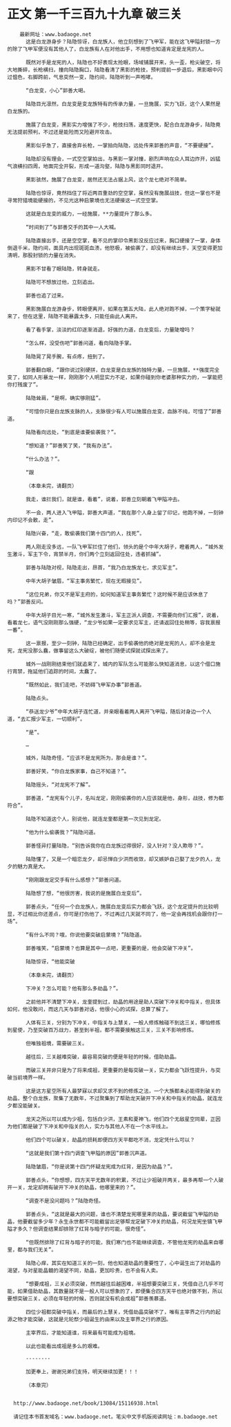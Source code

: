# 正文 第一千三百九十九章 破三关
        最新网址：www.badaoge.net
          这是白龙游身步？陆隐惊讶，白龙族人，他立刻想到了飞甲军，能在这飞甲隘封锁一方的除了飞甲军便没有其他人了，白龙族有人在对他出手，不用想也知道肯定是龙宪的人。
      
          既然对手是龙宪的人，陆隐也不好表现太抢眼，场域铺展开来，头一歪，枪尖破空，将大地撕碎，长枪横扫，撞向陆隐胸口，陆隐看清了黑影的枪技，预判提前一步退后，黑影眼中闪过愠色，右脚跨前，气息突然一变，隐约间，陆隐听到一声咆哮。
      
          “白龙变，小心”郭善大喝。
      
          陆隐目光凛然，白龙变是变龙族特有的传承力量，一旦施展，实力飞跃，这个人果然是白龙族的。
      
          施展了白龙变，黑影实力增强了不少，枪技扫荡，速度更快，配合白龙游身步，陆隐竟无法提前预判，不过还是能险而又险避开攻击。
      
          黑影似乎急了，直接舍弃长枪，一掌拍向陆隐，远处传来郭善的声音，“不要硬接”。
      
          陆隐却没有理会，一式空空掌拍出，与黑影一掌对撞，剧烈声响在众人耳边炸开，凶猛气浪横扫四周，地面完全开裂，形成一道沟壑，陆隐与黑影同时退开。
      
          黑影骇然，施展了白龙变，居然还无法占据上风，这个龙七绝对不简单。
      
          陆隐也惊讶，竟然挡住了将近两百重劲的空空掌，虽然没有施展战技，但这一掌也不是寻常狩猎境能硬接的，不见光这种启蒙境也无法硬接这一式空空掌。
      
          这就是白龙变的威力，一经施展，**力量提升了那么多。
      
          “时间到了”与郭善交手的其中一人大喊。
      
          陆隐直接出手，还是空空掌，看不见的掌印令黑影没反应过来，胸口硬接了一掌，身体倒退千米，隐约间，面具内出现斑斑血渍，他怒极，被偷袭了，却没有继续出手，天空变得更加清明，那股封锁的力量在消失。
      
          黑影不甘看了眼陆隐，转身就走。
      
          陆隐可不想放过他，立刻追出。
      
          郭善也追了过来。
      
          黑影施展白龙游身步，转眼便离开，如果在第五大陆，此人绝对跑不掉，一个策字秘就来了，但在这里，陆隐不能暴露太多，只能任由此人离开。
      
          看了看手掌，淡淡的红印逐渐消退，好强的力道，白龙变后，力量陡增吗？
      
          “怎么样，没受伤吧”郭善问道，看向陆隐手掌。
      
          陆隐晃了晃手腕，有点疼，扭到了。
      
          郭善翻白眼，“跟你说过别硬拼，白龙变是白龙族的独特力量，一旦施展，**强度完全变了，如同人形暴龙一样，刚刚那个人明显实力不足，如果你碰到你老婆那种实力的，一掌能把你打残废了”。
      
          陆隐耸肩，“是啊，确实够刚猛”。
      
          “可惜你只是白龙族支脉的人，支脉很少有人可以施展白龙变，血脉不纯，可惜了”郭善道。
      
          陆隐看向远处，“到底是谁要偷袭我？”。
      
          “想知道？”郭善笑了笑，“我有办法”。
      
          “什么办法？”。
      
          “跟
      
          （本章未完，请翻页）
      
          我走，谁拦我们，就是谁，看着”，说着，郭善立刻朝着飞甲隘冲去。
      
          不一会，两人进入飞甲隘，郭善大声道，“我在那个人身上留了印记，他跑不掉，一刻钟内印记不会散，走”。
      
          陆隐兴奋，“走，敢偷袭我们第十四门的人，找死”。
      
          两人刚走没多远，一队飞甲军拦住了他们，领头的是个中年大胡子，瞪着两人，“城外发生激斗，军主下令，宵禁半月，你们两个立刻返回住处，违者抓捕”。
      
          郭善与陆隐对视，陆隐走出，昂首，“我乃白龙族龙七，求见军主”。
      
          中年大胡子皱眉，“军主事务繁忙，现在无暇接见”。
      
          “这位兄弟，你又不是军主府的，如何知道军主事务繁忙？这时候不是应该休息了吗？”郭善反问。
      
          中年大胡子目光一寒，“城外发生激斗，军主正派人调查，不需要向你们汇报”，说着，看着龙七，语气没刚刚那么强硬，“龙少爷如果一定要求见军主，还请返回住处稍等，容我禀报一番”。
      
          这一禀报，至少一刻钟，陆隐已经确定，出手偷袭他的绝对是龙宪的人，却不会是龙宪，龙宪没那么蠢，做事留这么大破绽，被他们随便试探就试探出来了。
      
          城外一战刚刚结束他们就追来了，城内的军队怎么可能那么快知道消息，以这个借口施行宵禁，拖延他们追踪的时间，太蠢了。
      
          “既然如此，我们走吧，不妨碍飞甲军办事”郭善道。
      
          陆隐点头。
      
          “恭送龙少爷”中年大胡子连忙道，并亲眼看着两人离开飞甲隘，随后对身边一个人道，“去汇报少军主，一切顺利”。
      
          “是”。
      
          …
      
          城外，陆隐奇怪，“应该不是龙宪所为，那会是谁？”。
      
          郭善好笑，“你白龙族家事，自己不知道？”。
      
          陆隐摇头，“对龙宪不了解”。
      
          郭善道，“龙宪有个儿子，名叫龙定，刚刚偷袭你的人应该就是他，身形，战技，修为都符合”。
      
          陆隐不知道这个人，别说他，就连龙奎都是第一次见到龙定。
      
          “他为什么偷袭我？”陆隐问道。
      
          郭善怪异打量陆隐，“别告诉我你在白龙族过得很好，没人针对？没人欺辱？”。
      
          陆隐懂了，又是一个暗恋龙夕，却忌惮白少洪而收敛，却又嫉妒自己娶了龙夕的人，龙夕的魅力真是大。
      
          “刚刚跟龙定交手有什么感想？”郭善问道。
      
          陆隐想了想，“他很厉害，我说的是施展白龙变后”。
      
          郭善点头，“任何一个白龙族人，施展白龙变后实力都会飞跃，这个龙定提升的比较明显，不过相比你还差点，你可是打伤他了，不过再过几天就不同了，他一定会再找机会跟你打一场”。
      
          “有什么不同？哦，你说他要突破启蒙境？”陆隐道。
      
          郭善嗤笑，“启蒙境？也算是其中一点吧，更重要的是，他会突破下冲关”。
      
          陆隐惊讶，“他能突破
      
          （本章未完，请翻页）
      
          下冲关？怎么可能？他有那么多劫晶？”。
      
          之前他并不清楚下冲关，龙奎提到过，劫晶的用途是助人突破下冲关和中指关，但具体如何，他没敢问，而这几天与郭善对话，他很小心的试探，总算了解了。
      
          人体有三关，分别为下冲关，中指关与上慧关，一般人修炼触碰不到这三关，哪怕修炼到星使，乃至突破百万战力，甚至到半祖，都不需要接触这三关，三关不影响修炼。
      
          但唯独祖境，需要破三关。
      
          越往后，三关越难突破，最容易突破的便是年轻的时候，借助劫晶。
      
          而破三关并非只是为了将来成祖，更重要的是每突破一关，实力都会飞跃性提升，与突破当前境界一样。
      
          这是这方星空所有人最梦寐以求却又求不到的修炼之法，一个大族都未必能得到破关的劫晶，整个白龙族，聚集了无数年，不过聚集到了帮助龙天破开下冲关和中指关的劫晶，就连龙夕都没能破关。
      
          龙天之所以可以成为少祖，包括白少洪，王素和夏神飞，他们四个无敌星空同辈，正因为他们都是破了下冲关和中指关的人，实力与其他人不在一个水平线上。
      
          他们四个可以破关，劫晶的损耗即便四方天平都吃不消，龙定凭什么可以？
      
          “这就是我们第十四门调查飞甲隘的原因”郭善沉声道。
      
          陆隐皱眉，“你是说第十四门怀疑龙宪成为红背，是因为劫晶？”。
      
          郭善点头，“你想想，四方天平无数年的积累，不过让少祖破开两关，最多再帮一个人破开一关，龙定却拥有破开下冲关的劫晶，他哪里来的？”。
      
          “调查不是没问题吗？”陆隐奇怪。
      
          郭善点头，“这就是最大的问题，谁也不清楚龙宪哪里来的劫晶，要说截留飞甲隘的劫晶，他要截留多少年？永生永世都不可能截留出足够帮龙定破下冲关的劫晶，何况龙宪坐镇飞甲隘才多久？但调查结果却排除了红背与暗子的可能，很奇怪”。
      
          “但既然排除了红背与暗子的可能，我们寒门也不能继续调查，不管他龙宪的劫晶来自哪里，都与我们无关”。
      
          陆隐心痒，其实在知道三关的一刻，他也知道劫晶的重要性了，心中诞生出了对劫晶的渴望，与对星能晶髓的渴望不同，劫晶，更加珍贵，也不会有人卖。
      
          “想要成祖，三关必须突破，然而越往后越困难，半祖想要突破三关，凭借自己几乎不可能，如果借助劫晶，其数量就不是一般人可以想象的了，即便集合四方天平也绝对做不到，所以要想突破三关，必须在年轻的时候，否则就没有机会成祖”郭善羡慕道。
      
          四位少祖都突破中指关，而最后的上慧关，凭借劫晶突破不了，唯有主宰界之行内的起源之物才能突破，这就是元轮祭少祖诞生的由来以及主宰界之行的原因。
      
          主宰界后，才能知道谁，将来最有可能成为祖境。
      
          以此也能看出成祖是多么的艰难。
      
          --------
      
          加更奉上，谢谢兄弟们支持，明天继续加更！！！
      
          （本章完）
      
      
      http://www.badaoge.net/book/13084/15116938.html
      
      请记住本书首发域名：www.badaoge.net。笔尖中文手机版阅读网址：m.badaoge.net